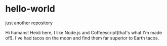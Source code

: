 # hello-world
just another repository

Hi humans!
Heidi here, I like Node.js and Coffeescript(that's what I'm made of!).
I've had tacos on the moon and find them far superior to Earth tacos.
